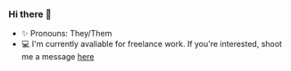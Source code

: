 ### Hi there 👋
- ✨ Pronouns: They/Them
- 💻 I'm currently avaliable for freelance work. If you're interested, shoot me a message [here](https://www.reddit.com/message/compose/?to=bigratenthusiast)
 
